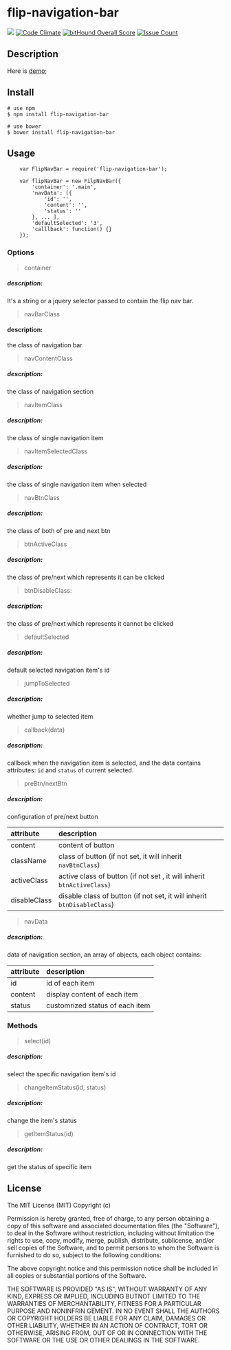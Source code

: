 # flip-navigation-bar

![](https://travis-ci.org/TomasRan/flip-navigation-bar.svg?branch=master)
[![Code Climate](https://codeclimate.com/github/TomasRan/flip-navigation-bar/badges/gpa.svg)](https://codeclimate.com/github/TomasRan/flip-navigation-bar)
[![bitHound Overall Score](https://www.bithound.io/github/TomasRan/flip-navigation-bar/badges/score.svg)](https://www.bithound.io/github/TomasRan/flip-navigation-bar)
[![Issue Count](https://codeclimate.com/github/TomasRan/flip-navigation-bar/badges/issue_count.svg)](https://codeclimate.com/github/TomasRan/flip-navigation-bar)

## Description

Here is [demo](http://tomasran.github.io/flip-navigation-bar/demo/demo.html);

## Install

```
# use npm
$ npm install flip-navigation-bar

# use bower
$ bower install flip-navigation-bar
```

## Usage

```
	var FlipNavBar = require('flip-navigation-bar');

	var flipNavBar = new FilpNavBar({
		'container': '.main',
		'navData': [{
			'id': '',
			'content': '',
			'status': ''
		}, ... ],
		'defaultSelected': '3',
		'calllback': function() {}
	});
```

### Options
> container

##### description:
It's a string or a jquery selector passed to contain the flip nav bar.


> navBarClass

#### description:
the class of navigation bar


> navContentClass

##### description:
the class of navigation section


> navItemClass

##### description:
the class of single navigation item


> navItemSelectedClass

##### description:
the class of single navigation item when selected


> navBtnClass

##### description:
the class of both of pre and next btn


> btnActiveClass

##### description:
the class of pre/next which represents it can be clicked


> btnDisableClass:

##### description:
the class of pre/next which represents it cannot be clicked


> defaultSelected

##### description:
default selected navigation item's id


> jumpToSelected

##### description:
whether jump to selected item


> callback(data)

##### description:
callback when the navigation item is selected, and the data contains attributes: `id` and `status` of current selected.


> preBtn/nextBtn

##### description:
configuration of pre/next button

|attribute|description|
|:--|:--|
|content| content of button |
|className| class of button (if not set, it will inherit `navBtnClass`) |
|activeClass| active class of button (if not set , it will inherit `btnActiveClass`)|
|disableClass| disable class of button (if not set, it will inherit `btnDisableClass`)|


> navData

##### description:
data of navigation section, an array of objects, each object contains:

|attribute|description|
|:--|:--|
|id| id of each item |
|content| display content of each item |
|status| customrized status of each item |


### Methods
> select(id)

##### description:
select the specific navigation item's id


> changeItemStatus(id, status)

##### description:
change the item's status


> getItemStatus(id)

##### description:
get the status of specific item

## License
The MIT License (MIT)
Copyright (c) <year> <copyright holders>

Permission is hereby granted, free of charge, to any person obtaining a copy of this software and associated documentation files (the "Software"), to deal in the Software without restriction, including without limitation the rights to use, copy, modify, merge, publish, distribute, sublicense, and/or sell copies of the Software, and to permit persons to whom the Software is furnished to do so, subject to the following conditions:
 
The above copyright notice and this permission notice shall be included in all copies or substantial portions of the Software.

THE SOFTWARE IS PROVIDED "AS IS", WITHOUT WARRANTY OF ANY KIND, EXPRESS OR IMPLIED, INCLUDING BUTNOT LIMITED TO THE WARRANTIES OF MERCHANTABILITY, FITNESS FOR A PARTICULAR PURPOSE AND NONINFRIN GEMENT. IN NO EVENT SHALL THE AUTHORS OR COPYRIGHT HOLDERS BE LIABLE FOR ANY CLAIM, DAMAGES OR OTHER LIABILITY, WHETHER IN AN ACTION OF CONTRACT, TORT OR OTHERWISE, ARISING FROM, OUT OF OR IN CONNECTION WITH THE SOFTWARE OR THE USE OR OTHER DEALINGS IN THE SOFTWARE.
